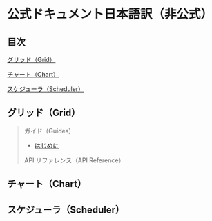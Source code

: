# 公式ドキュメント日本語訳（非公式）

## 目次

[グリッド（Grid）]()

[チャート（Chart）]()

[スケジューラ（Scheduler）]()

## グリッド（Grid）

> ガイド（Guides）
>
> - [はじめに](./grid/guides/GettingStarted.md)
>
> API リファレンス（API Reference）

## チャート（Chart）

## スケジューラ（Scheduler）
